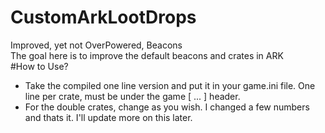 # CustomArkLootDrops

Improved, yet not OverPowered, Beacons  
The goal here is to improve the default beacons and crates in ARK  
#How to Use?  
* Take the compiled one line version and put it in your game.ini file.  One line per crate, must be under the game [ ... ] header.  
* For the double crates, change as you wish. I changed a few numbers and thats it. I'll update more on this later.
